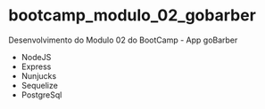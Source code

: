 # bootcamp_modulo_02_gobarber
Desenvolvimento do Modulo 02 do BootCamp - App goBarber

- NodeJS
- Express
- Nunjucks
- Sequelize
- PostgreSql
